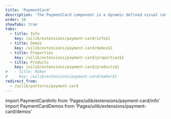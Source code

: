 ```yaml
---
title: 'PaymentCard'
description: 'The PaymentCard component is a dynamic defined visual component imitate a physical payment card.'
order: 10
showTabs: true
tabs:
  - title: Info
    key: /uilib/extensions/payment-card/info$1
  - title: Demos
    key: /uilib/extensions/payment-card/demos$1
  - title: Properties
    key: /uilib/extensions/payment-card/properties$1
  - title: Products
    key: /uilib/extensions/payment-card/products$1
#   - title: Maker
#     key: /uilib/extensions/payment-card/maker$1
redirect_from:
  - /uilib/patterns/payment-card
---
```


import PaymentCardInfo from 'Pages/uilib/extensions/payment-card/info'
import PaymentCardDemos from 'Pages/uilib/extensions/payment-card/demos'

<PaymentCardInfo />
<PaymentCardDemos />
